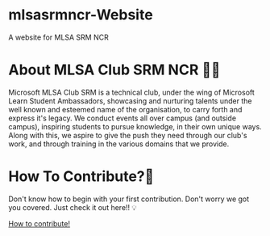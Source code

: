 # mlsasrmncr-Website
A website for MLSA SRM NCR 

# About MLSA Club SRM NCR 📜💡
Microsoft MLSA Club SRM is a technical club, under the wing of Microsoft Learn Student Ambassadors, showcasing and nurturing talents under the well known and esteemed name of the organisation, to carry forth and express it's legacy. We conduct events all over campus (and outside campus), inspiring students to pursue knowledge, in their own unique ways. Along with this, we aspire to give the push they need through our club's work, and through training in the various domains that we provide.

# How To Contribute?🤔
Don't know how to begin with your first contribution. Don't worry we got you covered. 
Just check it out here!! 💡

[How to contribute!](https://github.com/mlsasrmncr/mlsasrmncr-Website/wiki)
